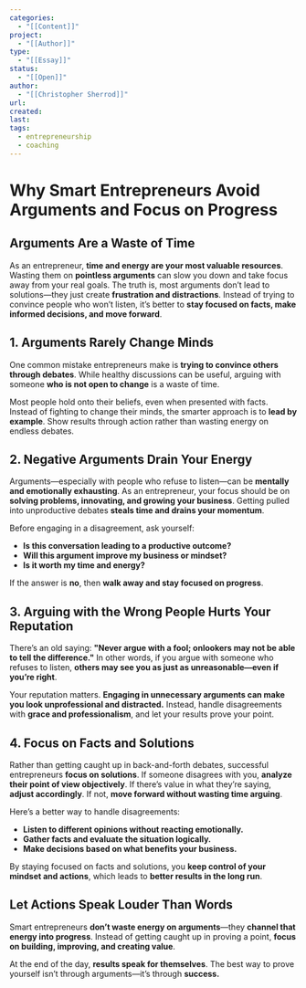 ```yaml
---
categories:
  - "[[Content]]"
project:
  - "[[Author]]"
type:
  - "[[Essay]]"
status:
  - "[[Open]]"
author:
  - "[[Christopher Sherrod]]"
url: 
created:
last:
tags:
  - entrepreneurship
  - coaching
---
```

# **Why Smart Entrepreneurs Avoid Arguments and Focus on Progress**  

## **Arguments Are a Waste of Time**  

As an entrepreneur, **time and energy are your most valuable resources**. Wasting them on **pointless arguments** can slow you down and take focus away from your real goals. The truth is, most arguments don’t lead to solutions—they just create **frustration and distractions**. Instead of trying to convince people who won’t listen, it’s better to **stay focused on facts, make informed decisions, and move forward**.  

## **1. Arguments Rarely Change Minds**  

One common mistake entrepreneurs make is **trying to convince others through debates**. While healthy discussions can be useful, arguing with someone **who is not open to change** is a waste of time.  

Most people hold onto their beliefs, even when presented with facts. Instead of fighting to change their minds, the smarter approach is to **lead by example**. Show results through action rather than wasting energy on endless debates.  

## **2. Negative Arguments Drain Your Energy**  

Arguments—especially with people who refuse to listen—can be **mentally and emotionally exhausting**. As an entrepreneur, your focus should be on **solving problems, innovating, and growing your business**. Getting pulled into unproductive debates **steals time and drains your momentum**.  

Before engaging in a disagreement, ask yourself:  

- **Is this conversation leading to a productive outcome?**  
- **Will this argument improve my business or mindset?**  
- **Is it worth my time and energy?**  

If the answer is **no**, then **walk away and stay focused on progress**.  

## **3. Arguing with the Wrong People Hurts Your Reputation**  

There’s an old saying: **"Never argue with a fool; onlookers may not be able to tell the difference."** In other words, if you argue with someone who refuses to listen, **others may see you as just as unreasonable—even if you’re right**.  

Your reputation matters. **Engaging in unnecessary arguments can make you look unprofessional and distracted.** Instead, handle disagreements with **grace and professionalism**, and let your results prove your point.  

## **4. Focus on Facts and Solutions**  

Rather than getting caught up in back-and-forth debates, successful entrepreneurs **focus on solutions**. If someone disagrees with you, **analyze their point of view objectively**. If there’s value in what they’re saying, **adjust accordingly**. If not, **move forward without wasting time arguing**.  

Here’s a better way to handle disagreements:  

- **Listen to different opinions without reacting emotionally.**  
- **Gather facts and evaluate the situation logically.**  
- **Make decisions based on what benefits your business.**  

By staying focused on facts and solutions, you **keep control of your mindset and actions**, which leads to **better results in the long run**.  

## **Let Actions Speak Louder Than Words**  

Smart entrepreneurs **don’t waste energy on arguments**—they **channel that energy into progress**. Instead of getting caught up in proving a point, **focus on building, improving, and creating value**.  

At the end of the day, **results speak for themselves**. The best way to prove yourself isn’t through arguments—it’s through **success.**